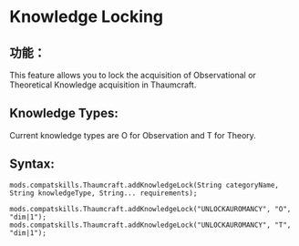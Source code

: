 # Knowledge Locking

## 功能：
This feature allows you to lock the acquisition of Observational or Theoretical Knowledge acquisition in Thaumcraft.

## Knowledge Types:
Current knowledge types are O for Observation and T for Theory.

## Syntax:
```
mods.compatskills.Thaumcraft.addKnowledgeLock(String categoryName, String knowledgeType, String... requirements);

mods.compatskills.Thaumcraft.addKnowledgeLock("UNLOCKAUROMANCY", "O", "dim|1");
mods.compatskills.Thaumcraft.addKnowledgeLock("UNLOCKAUROMANCY", "T", "dim|1");
```